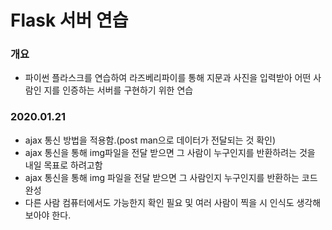 # Flask 서버 연습

### 개요

* 파이썬 플라스크를 연습하여 라즈베리파이를 통해 지문과 사진을 입력받아 어떤 사람인 지를 인증하는 서버를 구현하기 위한 연습



### 2020.01.21

* ajax 통신 방법을 적용함.(post man으로 데이터가 전달되는 것 확인)
* ajax 통신을 통해 img파일을 전달 받으면 그 사람이 누구인지를 반환하려는 것을 내일 목표로 하려고함
* ajax 통신을 통해 img 파일을 전달 받으면 그 사람인지 누구인지를 반환하는 코드 완성
* 다른 사람 컴퓨터에서도 가능한지 확인 필요 및 여러 사람이 찍을 시 인식도 생각해 보아야 한다.